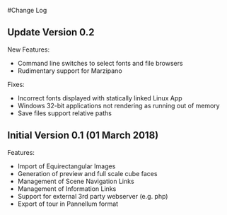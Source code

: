 #Change Log

## Update Version 0.2

New Features:
* Command line switches to select fonts and file browsers
* Rudimentary support for Marzipano

Fixes:
* Incorrect fonts displayed with statically linked Linux App
* Windows 32-bit applications not rendering as running out of memory
* Save files support relative paths

## Initial Version 0.1 (01 March 2018)

Features:
* Import of Equirectangular Images
* Generation of preview and full scale cube faces
* Management of Scene Navigation Links
* Management of Information Links
* Support for external 3rd party webserver (e.g. php)
* Export of tour in Pannellum format 

